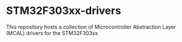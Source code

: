 # STM32F303xx-drivers
This repository hosts a collection of Microcontroller Abstraction Layer (MCAL) drivers for the STM32F303xx.

